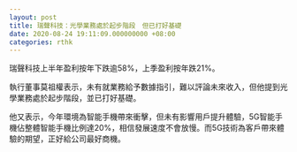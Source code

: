 ```yaml
---
layout: post
title: 瑞聲科技：光學業務處於起步階段　但已打好基礎
date: 2020-08-24 19:11:09.000000000 +08:00
categories: rthk
---
```


瑞聲科技上半年盈利按年下跌逾58%，上季盈利按年跌21%。

執行董事莫祖權表示，未有就業務給予數據指引，難以評論未來收入，但他提到光學業務處於起步階段，並已打好基礎。

他又表示，今年環境為智能手機帶來衝擊，但未有影響用戶提升體驗，5G智能手機佔整體智能手機比例達20%，相信發展速度不會放慢。而5G技術為客戶帶來體驗的期望，正好給公司最好商機。
